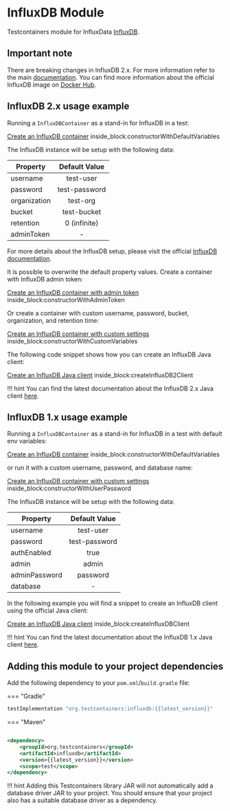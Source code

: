 # InfluxDB Module

Testcontainers module for InfluxData [InfluxDB](https://www.influxdata.com/products/influxdb/).

## Important note

There are breaking changes in InfluxDB 2.x.
For more information refer to the main [documentation](https://docs.influxdata.com/influxdb/v2.0/upgrade/v1-to-v2/).
You can find more information about the official InfluxDB image on [Docker Hub](https://hub.docker.com/_/influxdb).

## InfluxDB 2.x usage example

Running a `InfluxDBContainer` as a stand-in for InfluxDB in a test:

<!--codeinclude-->
[Create an InfluxDB container](../../../modules/influxdb/src/test/java/org/testcontainers/containers/InfluxDBContainerTest.java) inside_block:constructorWithDefaultVariables
<!--/codeinclude-->


The InfluxDB instance will be setup with the following data:<br/>

| Property     | Default Value | 
|--------------|:-------------:|
| username     |   test-user   | 
| password     | test-password | 
| organization |   test-org    |
| bucket       |  test-bucket  |  
| retention    | 0 (infinite)  |
| adminToken   |       -       |

For more details about the InfluxDB setup, please visit the official [InfluxDB documentation](https://docs.influxdata.com/influxdb/v2.0/upgrade/v1-to-v2/docker/#influxdb-2x-initialization-credentials).

It is possible to overwrite the default property values. Create a container with InfluxDB admin token:
<!--codeinclude-->
[Create an InfluxDB container with admin token](../../../modules/influxdb/src/test/java/org/testcontainers/containers/InfluxDBContainerTest.java) inside_block:constructorWithAdminToken
<!--/codeinclude-->

Or create a container with custom username, password, bucket, organization, and retention time:
<!--codeinclude-->
[Create an InfluxDB container with custom settings](../../../modules/influxdb/src/test/java/org/testcontainers/containers/InfluxDBContainerTest.java) inside_block:constructorWithCustomVariables
<!--/codeinclude-->

The following code snippet shows how you can create an InfluxDB Java client:

<!--codeinclude-->
[Create an InfluxDB Java client](../../../modules/influxdb/src/test/java/org/testcontainers/containers/InfluxDBTestUtils.java) inside_block:createInfluxDB2Client
<!--/codeinclude-->

!!! hint
    You can find the latest documentation about the InfluxDB 2.x Java client [here](https://github.com/influxdata/influxdb-client-java).

## InfluxDB 1.x usage example

Running a `InfluxDBContainer` as a stand-in for InfluxDB in a test with default env variables:

<!--codeinclude-->
[Create an InfluxDB container](../../../modules/influxdb/src/test/java/org/testcontainers/containers/InfluxDBContainerV1Test.java) inside_block:constructorWithDefaultVariables
<!--/codeinclude-->

or run it with a custom username, password, and database name:

<!--codeinclude-->
[Create an InfluxDB container with custom settings](../../../modules/influxdb/src/test/java/org/testcontainers/containers/InfluxDBContainerV1Test.java) inside_block:constructorWithUserPassword
<!--/codeinclude-->

The InfluxDB instance will be setup with the following data:<br/>

| Property      | Default Value | 
|---------------|:-------------:|
| username      |   test-user   | 
| password      | test-password | 
| authEnabled   |     true      |  
| admin         |     admin     |
| adminPassword |   password    |
| database      |       -       |

In the following example you will find a snippet to create an InfluxDB client using the official Java client:

<!--codeinclude-->
[Create an InfluxDB Java client](../../../modules/influxdb/src/main/java/org/testcontainers/containers/InfluxDBContainer.java) inside_block:createInfluxDBClient
<!--/codeinclude-->

!!! hint
    You can find the latest documentation about the InfluxDB 1.x Java client [here](https://github.com/influxdata/influxdb-java).

## Adding this module to your project dependencies

Add the following dependency to your `pom.xml`/`build.gradle` file:

=== "Gradle"

```groovy
testImplementation "org.testcontainers:influxdb:{{latest_version}}"
```

=== "Maven"

```xml

<dependency>
    <groupId>org.testcontainers</groupId>
    <artifactId>influxdb</artifactId>
    <version>{{latest_version}}</version>
    <scope>test</scope>
</dependency>
```

!!! hint
    Adding this Testcontainers library JAR will not automatically add a database driver JAR to your project. You should ensure that your project also has a suitable database driver as a dependency.
